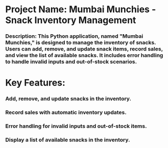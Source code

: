 # Project Name: Mumbai Munchies - Snack Inventory Management

### Description: This Python application, named "Mumbai Munchies," is designed to manage the inventory of snacks. Users can add, remove, and update snack items, record sales, and view the list of available snacks. It includes error handling to handle invalid inputs and out-of-stock scenarios.

# Key Features:

### Add, remove, and update snacks in the inventory.

### Record sales with automatic inventory updates.

### Error handling for invalid inputs and out-of-stock items.

### Display a list of available snacks in the inventory.
